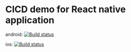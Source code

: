 # CICD demo for React native application

android: [![Build status](https://build.appcenter.ms/v0.1/apps/0b66bca4-d77d-48ba-89e1-a91cbab6cc8e/branches/master/badge)](https://appcenter.ms)

ios: [![Build status](https://build.appcenter.ms/v0.1/apps/eaa0ae2b-6f2e-47af-9995-ab2240f6936b/branches/master/badge)](https://appcenter.ms)
